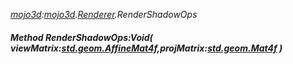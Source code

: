 _[mojo3d](../../modules/mojo3d/mojo3d-module.md):[mojo3d](../../modules/mojo3d/mojo3d-module.md).[Renderer](../../modules/mojo3d/mojo3d-renderer.md).RenderShadowOps_
##### Method RenderShadowOps:Void( viewMatrix:[std.geom.AffineMat4f](../../modules/std/std-geom-affinemat4f.md),projMatrix:[std.geom.Mat4f](../../modules/std/std-geom-mat4f.md) )
